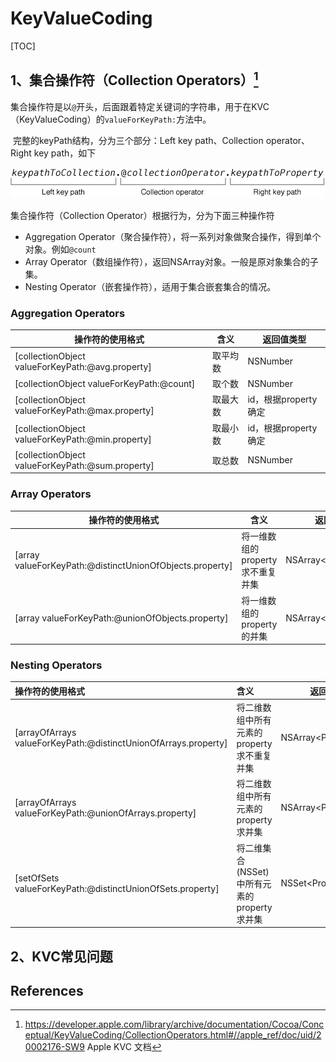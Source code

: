 # KeyValueCoding

[TOC]



## 1、集合操作符（Collection Operators）[^1]

​       集合操作符是以`@`开头，后面跟着特定关键词的字符串，用于在KVC（KeyValueCoding）的`valueForKeyPath:`方法中。

​       完整的keyPath结构，分为三个部分：Left key path、Collection operator、Right key path，如下

![](images/keypath.jpg)

集合操作符（Collection Operator）根据行为，分为下面三种操作符

* Aggregation Operator（聚合操作符），将一系列对象做聚合操作，得到单个对象。例如`@count`
* Array Operator（数组操作符），返回NSArray对象。一般是原对象集合的子集。
* Nesting Operator（嵌套操作符），适用于集合嵌套集合的情况。



### Aggregation Operators



| 操作符的使用格式                                 | 含义     | 返回值类型           |
| ------------------------------------------------ | -------- | -------------------- |
| [collectionObject valueForKeyPath:@avg.property] | 取平均数 | NSNumber             |
| [collectionObject valueForKeyPath:@count]        | 取个数   | NSNumber             |
| [collectionObject valueForKeyPath:@max.property] | 取最大数 | id，根据property确定 |
| [collectionObject valueForKeyPath:@min.property] | 取最小数 | id，根据property确定 |
| [collectionObject valueForKeyPath:@sum.property] | 取总数   | NSNumber             |



### Array Operators



| 操作符的使用格式                                         | 含义                             | 返回值类型             |
| -------------------------------------------------------- | -------------------------------- | ---------------------- |
| [array valueForKeyPath:@distinctUnionOfObjects.property] | 将一维数组的property求不重复并集 | NSArray\<PropertyType> |
| [array valueForKeyPath:@unionOfObjects.property]         | 将一维数组的property的并集       | NSArray\<PropertyType> |



### Nesting Operators



| 操作符的使用格式                                             | 含义                                        | 返回值类型             |
| :----------------------------------------------------------- | :------------------------------------------ | ---------------------- |
| [arrayOfArrays valueForKeyPath:@distinctUnionOfArrays.property] | 将二维数组中所有元素的property求不重复并集  | NSArray\<PropertyType> |
| [arrayOfArrays valueForKeyPath:@unionOfArrays.property]      | 将二维数组中所有元素的property求并集        | NSArray\<PropertyType> |
| [setOfSets valueForKeyPath:@distinctUnionOfSets.property]    | 将二维集合(NSSet)中所有元素的property求并集 | NSSet\<PropertyType>   |



## 2、KVC常见问题





## References

[^1]: https://developer.apple.com/library/archive/documentation/Cocoa/Conceptual/KeyValueCoding/CollectionOperators.html#//apple_ref/doc/uid/20002176-SW9 Apple KVC 文档